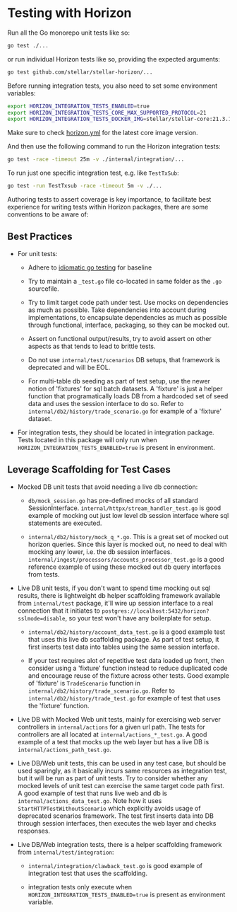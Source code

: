 # **Testing with Horizon**

Run all the Go monorepo unit tests like so:

```bash
go test ./...
```

or run individual Horizon tests like so, providing the expected arguments:

```bash
go test github.com/stellar/stellar-horizon/...
```

Before running integration tests, you also need to set some environment variables:
```bash
export HORIZON_INTEGRATION_TESTS_ENABLED=true
export HORIZON_INTEGRATION_TESTS_CORE_MAX_SUPPORTED_PROTOCOL=21
export HORIZON_INTEGRATION_TESTS_DOCKER_IMG=stellar/stellar-core:21.3.1-2007.4ede19620.focal
```
Make sure to check [horizon.yml](/.github/workflows/horizon.yml) for the latest core image version.

And then use the following command to run the Horizon integration tests:
```bash
go test -race -timeout 25m -v ./internal/integration/...
```

To run just one specific integration test, e.g. like `TestTxSub`:
```bash
go test -run TestTxsub -race -timeout 5m -v ./...
```

Authoring tests to assert coverage is key importance, to facilitate best experience for writing tests within Horizon packages, there are some conventions to be aware of:

## **Best Practices**
* For unit tests:
  * Adhere to [idiomatic go testing](https://go.dev/doc/tutorial/add-a-test) for
    baseline

  * Try to maintain a `_test.go` file co-located in same folder as the `.go`
    sourcefile.

  * Try to limit target code path under test. Use mocks on dependencies as much as
    possible. Take dependencies into account during implementations, to encapsulate dependencies as much as possible through functional, interface, packaging, so they can be mocked out.

  * Assert on functional output/results, try to avoid assert on other aspects as that
    tends to lead to brittle tests.

  * Do not use `internal/test/scenarios` DB setups, that framework is deprecated and will be EOL.

  * For multi-table db seeding as part of test setup, use the newer notion of 'fixtures' for sql batch datasets. A 'fixture' is just a helper function that programatically loads DB from a hardcoded set of seed data and uses the session interface to do so. Refer to `internal/db2/history/trade_scenario.go` for example of a 'fixture' dataset.

* For integration tests, they should be located in integration package. Tests located in this package will only run when `HORIZON_INTEGRATION_TESTS_ENABLED=true` is present in environment.

## **Leverage Scaffolding for Test Cases**
* Mocked DB unit tests that avoid needing a live db connection:

  * `db/mock_session.go` has pre-defined mocks of all standard SessionInterface. `internal/httpx/stream_handler_test.go` is good example of mocking out just low level db session interface where sql statements are executed.

  * `internal/db2/history/mock_q_*.go`. This is a great set of mocked out horizon queries. Since this layer is mocked out, no need to deal with mocking any lower, i.e. the db session interfaces.  `internal/ingest/processors/accounts_processor_test.go` is a good reference example of using these mocked out db query interfaces from tests.

* Live DB unit tests, if you don't want to spend time mocking out sql results, there is lightweight db helper scaffolding framework available from `internal/test` package, it'll wire up session interface to a real connection that it initiates to `postgres://localhost:5432/horizon?sslmode=disable`, so your test won't have any boilerplate for setup.

  * `internal/db2/history/account_data_test.go` is a good example test that uses this live db scaffolding package. As part of test setup, it first inserts test data into tables using the same session interface.

  * If your test requires alot of repetitive test data loaded up front, then consider using a 'fixture' function instead to reduce duplicated code and encourage reuse of the fixture across other tests. Good example of 'fixture' is `TradeScenario` function in `internal/db2/history/trade_scenario.go`. Refer to `internal/db2/history/trade_test.go` for example of test that uses the 'fixture' function.

* Live DB with Mocked Web unit tests, mainly for exercising web server controllers in `internal/actions` for a given url path. The tests for controllers are all located at `internal/actions_*_test.go`. A good example of a test that mocks up the web layer but has a live DB is `internal/actions_path_test.go`.

* Live DB/Web unit tests, this can be used in any test case, but should be used sparingly, as it basically incurs same resources as integration test, but it will be run as part of unit tests. Try to consider whether any mocked levels of unit test can exercise the same target code path first. A good example of test that runs live web and db is `internal/actions_data_test.go`. Note how it uses `StartHTTPTestWithoutScenario` which explicitly avoids usage of deprecated scenarios framework. The test first inserts data into DB through session interfaces, then executes the web layer and checks responses.

* Live DB/Web integration tests, there is a helper scaffolding framework from `internal/test/integration`:

  * `internal/integration/clawback_test.go` is good example of integration test that uses the scaffolding.

  * integration tests only execute when `HORIZON_INTEGRATION_TESTS_ENABLED=true` is present as environment variable.

